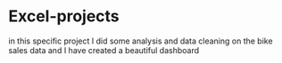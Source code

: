 # Excel-projects
in this specific project I did some analysis and data cleaning on the bike sales data and I have created a beautiful dashboard
